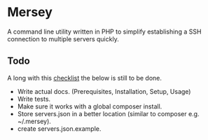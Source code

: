 # Mersey
A command line utility written in PHP to simplify establishing a SSH connection to multiple servers quickly.

## Todo

A long with this [checklist](http://phppackagechecklist.com/#1,2,3,4,5,6,8,9,13) the below is still to be done.

- Write actual docs. (Prerequisites, Installation, Setup, Usage)
- Write tests.
- Make sure it works with a global composer install.
- Store servers.json in a better location (similar to composer e.g. ~/.mersey).
- create servers.json.example.